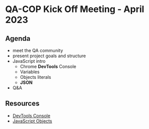 # QA-COP Kick Off Meeting - April 2023

## Agenda

- meet the QA community
- present project goals and structure
- JavaScript intro
  - Chrome **DevTools** Console
  - Variables
  - Objects literals
  - **JSON**
- Q&A

## Resources

- [DevTools Console](https://developer.chrome.com/docs/devtools/console/)
- [JavaScript Objects](https://javascript.info/object)
